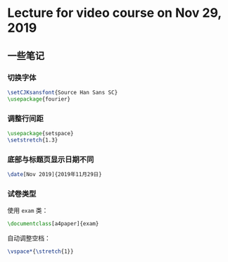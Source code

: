 # Lecture for video course on Nov 29, 2019

## 一些笔记

### 切换字体

```tex
\setCJKsansfont{Source Han Sans SC}
\usepackage{fourier}
```

### 调整行间距

```tex
\usepackage{setspace}
\setstretch{1.3}
```

### 底部与标题页显示日期不同

```tex
\date[Nov 2019]{2019年11月29日}
```

### 试卷类型

使用 `exam` 类：

```tex
\documentclass[a4paper]{exam}
```

自动调整空档：

```tex
\vspace*{\stretch{1}}
```
